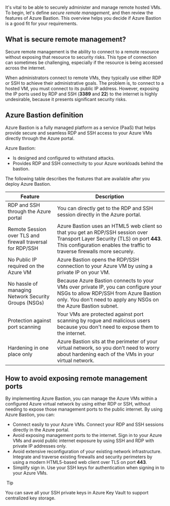 
It's vital to be able to securely administer and manage remote hosted VMs. To begin, let's define _secure remote management_, and then review the features of Azure Bastion. This overview helps you decide if Azure Bastion is a good fit for your requirements.

## What is secure remote management?

Secure remote management is the ability to connect to a remote resource without exposing that resource to security risks. This type of connection can sometimes be challenging, especially if the resource is being accessed across the internet.

When administrators connect to remote VMs, they typically use either RDP or SSH to achieve their administrative goals. The problem is, to connect to a hosted VM, you must connect to its public IP address. However, exposing the IP ports used by RDP and SSH (**3389** and **22**) to the internet is highly undesirable, because it presents significant security risks.

## Azure Bastion definition

Azure Bastion is a fully managed platform as a service (PaaS) that helps provide secure and seamless RDP and SSH access to your Azure VMs directly through the Azure portal.

Azure Bastion:

- Is designed and configured to withstand attacks.
- Provides RDP and SSH connectivity to your Azure workloads behind the bastion.

The following table describes the features that are available after you deploy Azure Bastion.

|Feature|Description|
|---|---|
|RDP and SSH through the Azure portal|You can directly get to the RDP and SSH session directly in the Azure portal.|
|Remote Session over TLS and firewall traversal for RDP/SSH|Azure Bastion uses an HTML5 web client so that you get an RDP/SSH session over Transport Layer Security (TLS) on port **443**. This configuration enables the traffic to traverse firewalls more securely.|
|No Public IP required on the Azure VM|Azure Bastion opens the RDP/SSH connection to your Azure VM by using a private IP on your VM.|
|No hassle of managing Network Security Groups (NSGs)|Because Azure Bastion connects to your VMs over private IP, you can configure your NSGs to allow RDP/SSH from Azure Bastion only. You don't need to apply any NSGs on the Azure Bastion subnet.|
|Protection against port scanning|Your VMs are protected against port scanning by rogue and malicious users because you don't need to expose them to the internet.|
|Hardening in one place only|Azure Bastion sits at the perimeter of your virtual network, so you don’t need to worry about hardening each of the VMs in your virtual network.|

## How to avoid exposing remote management ports

By implementing Azure Bastion, you can manage the Azure VMs within a configured Azure virtual network by using either RDP or SSH, without needing to expose those management ports to the public internet. By using Azure Bastion, you can:

- Connect easily to your Azure VMs. Connect your RDP and SSH sessions directly in the Azure portal.
- Avoid exposing management ports to the internet. Sign in to your Azure VMs and avoid public internet exposure by using SSH and RDP with private IP addresses only.
- Avoid extensive reconfiguration of your existing network infrastructure. Integrate and traverse existing firewalls and security perimeters by using a modern HTML5-based web client over TLS on port **443**.
- Simplify sign in. Use your SSH keys for authentication when signing in to your Azure VMs.

 Tip

You can save all your SSH private keys in Azure Key Vault to support centralized key storage.